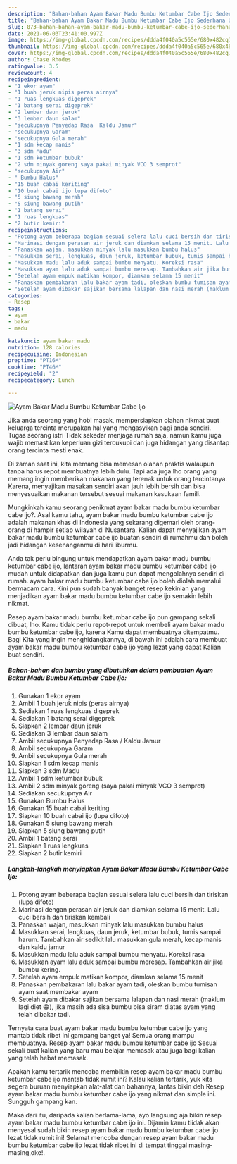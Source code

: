 ```yaml
---
description: "Bahan-bahan Ayam Bakar Madu Bumbu Ketumbar Cabe Ijo Sederhana Untuk Jualan"
title: "Bahan-bahan Ayam Bakar Madu Bumbu Ketumbar Cabe Ijo Sederhana Untuk Jualan"
slug: 873-bahan-bahan-ayam-bakar-madu-bumbu-ketumbar-cabe-ijo-sederhana-untuk-jualan
date: 2021-06-03T23:41:00.997Z
image: https://img-global.cpcdn.com/recipes/ddda4f040a5c565e/680x482cq70/ayam-bakar-madu-bumbu-ketumbar-cabe-ijo-foto-resep-utama.jpg
thumbnail: https://img-global.cpcdn.com/recipes/ddda4f040a5c565e/680x482cq70/ayam-bakar-madu-bumbu-ketumbar-cabe-ijo-foto-resep-utama.jpg
cover: https://img-global.cpcdn.com/recipes/ddda4f040a5c565e/680x482cq70/ayam-bakar-madu-bumbu-ketumbar-cabe-ijo-foto-resep-utama.jpg
author: Chase Rhodes
ratingvalue: 3.5
reviewcount: 4
recipeingredient:
- "1 ekor ayam"
- "1 buah jeruk nipis peras airnya"
- "1 ruas lengkuas digeprek"
- "1 batang serai digeprek"
- "2 lembar daun jeruk"
- "3 lembar daun salam"
- "secukupnya Penyedap Rasa  Kaldu Jamur"
- "secukupnya Garam"
- "secukupnya Gula merah"
- "1 sdm kecap manis"
- "3 sdm Madu"
- "1 sdm ketumbar bubuk"
- "2 sdm minyak goreng saya pakai minyak VCO 3 semprot"
- "secukupnya Air"
- " Bumbu Halus"
- "15 buah cabai keriting"
- "10 buah cabai ijo lupa difoto"
- "5 siung bawang merah"
- "5 siung bawang putih"
- "1 batang serai"
- "1 ruas lengkuas"
- "2 butir kemiri"
recipeinstructions:
- "Potong ayam beberapa bagian sesuai selera lalu cuci bersih dan tiriskan (lupa difoto)"
- "Marinasi dengan perasan air jeruk dan diamkan selama 15 menit. Lalu cuci bersih dan tiriskan kembali"
- "Panaskan wajan, masukkan minyak lalu masukkan bumbu halus"
- "Masukkan serai, lengkuas, daun jeruk, ketumbar bubuk, tumis sampai harum. Tambahkan air sedikit lalu masukkan gula merah, kecap manis dan kaldu jamur"
- "Masukkan madu lalu aduk sampai bumbu menyatu. Koreksi rasa"
- "Masukkan ayam lalu aduk sampai bumbu meresap. Tambahkan air jika bumbu kering."
- "Setelah ayam empuk matikan kompor, diamkan selama 15 menit"
- "Panaskan pembakaran lalu bakar ayam tadi, oleskan bumbu tumisan ayam saat membakar ayam"
- "Setelah ayam dibakar sajikan bersama lalapan dan nasi merah (maklum lagi diet 😁), jika masih ada sisa bumbu bisa siram diatas ayam yang telah dibakar tadi."
categories:
- Resep
tags:
- ayam
- bakar
- madu

katakunci: ayam bakar madu 
nutrition: 128 calories
recipecuisine: Indonesian
preptime: "PT16M"
cooktime: "PT46M"
recipeyield: "2"
recipecategory: Lunch

---
```



![Ayam Bakar Madu Bumbu Ketumbar Cabe Ijo](https://img-global.cpcdn.com/recipes/ddda4f040a5c565e/680x482cq70/ayam-bakar-madu-bumbu-ketumbar-cabe-ijo-foto-resep-utama.jpg)

Jika anda seorang yang hobi masak, mempersiapkan olahan nikmat buat keluarga tercinta merupakan hal yang mengasyikan bagi anda sendiri. Tugas seorang istri Tidak sekedar menjaga rumah saja, namun kamu juga wajib memastikan keperluan gizi tercukupi dan juga hidangan yang disantap orang tercinta mesti enak.

Di zaman  saat ini, kita memang bisa memesan olahan praktis walaupun tanpa harus repot membuatnya lebih dulu. Tapi ada juga lho orang yang memang ingin memberikan makanan yang terenak untuk orang tercintanya. Karena, menyajikan masakan sendiri akan jauh lebih bersih dan bisa menyesuaikan makanan tersebut sesuai makanan kesukaan famili. 



Mungkinkah kamu seorang penikmat ayam bakar madu bumbu ketumbar cabe ijo?. Asal kamu tahu, ayam bakar madu bumbu ketumbar cabe ijo adalah makanan khas di Indonesia yang sekarang digemari oleh orang-orang di hampir setiap wilayah di Nusantara. Kalian dapat menyajikan ayam bakar madu bumbu ketumbar cabe ijo buatan sendiri di rumahmu dan boleh jadi hidangan kesenanganmu di hari liburmu.

Anda tak perlu bingung untuk mendapatkan ayam bakar madu bumbu ketumbar cabe ijo, lantaran ayam bakar madu bumbu ketumbar cabe ijo mudah untuk didapatkan dan juga kamu pun dapat mengolahnya sendiri di rumah. ayam bakar madu bumbu ketumbar cabe ijo boleh diolah memalui bermacam cara. Kini pun sudah banyak banget resep kekinian yang menjadikan ayam bakar madu bumbu ketumbar cabe ijo semakin lebih nikmat.

Resep ayam bakar madu bumbu ketumbar cabe ijo pun gampang sekali dibuat, lho. Kamu tidak perlu repot-repot untuk membeli ayam bakar madu bumbu ketumbar cabe ijo, karena Kamu dapat membuatnya ditempatmu. Bagi Kita yang ingin menghidangkannya, di bawah ini adalah cara membuat ayam bakar madu bumbu ketumbar cabe ijo yang lezat yang dapat Kalian buat sendiri.

<!--inarticleads1-->

##### Bahan-bahan dan bumbu yang dibutuhkan dalam pembuatan Ayam Bakar Madu Bumbu Ketumbar Cabe Ijo:

1. Gunakan 1 ekor ayam
1. Ambil 1 buah jeruk nipis (peras airnya)
1. Sediakan 1 ruas lengkuas digeprek
1. Sediakan 1 batang serai digeprek
1. Siapkan 2 lembar daun jeruk
1. Sediakan 3 lembar daun salam
1. Ambil secukupnya Penyedap Rasa / Kaldu Jamur
1. Ambil secukupnya Garam
1. Ambil secukupnya Gula merah
1. Siapkan 1 sdm kecap manis
1. Siapkan 3 sdm Madu
1. Ambil 1 sdm ketumbar bubuk
1. Ambil 2 sdm minyak goreng (saya pakai minyak VCO 3 semprot)
1. Sediakan secukupnya Air
1. Gunakan  Bumbu Halus
1. Gunakan 15 buah cabai keriting
1. Siapkan 10 buah cabai ijo (lupa difoto)
1. Gunakan 5 siung bawang merah
1. Siapkan 5 siung bawang putih
1. Ambil 1 batang serai
1. Siapkan 1 ruas lengkuas
1. Siapkan 2 butir kemiri




<!--inarticleads2-->

##### Langkah-langkah menyiapkan Ayam Bakar Madu Bumbu Ketumbar Cabe Ijo:

1. Potong ayam beberapa bagian sesuai selera lalu cuci bersih dan tiriskan (lupa difoto)
1. Marinasi dengan perasan air jeruk dan diamkan selama 15 menit. Lalu cuci bersih dan tiriskan kembali
1. Panaskan wajan, masukkan minyak lalu masukkan bumbu halus
1. Masukkan serai, lengkuas, daun jeruk, ketumbar bubuk, tumis sampai harum. Tambahkan air sedikit lalu masukkan gula merah, kecap manis dan kaldu jamur
1. Masukkan madu lalu aduk sampai bumbu menyatu. Koreksi rasa
1. Masukkan ayam lalu aduk sampai bumbu meresap. Tambahkan air jika bumbu kering.
1. Setelah ayam empuk matikan kompor, diamkan selama 15 menit
1. Panaskan pembakaran lalu bakar ayam tadi, oleskan bumbu tumisan ayam saat membakar ayam
1. Setelah ayam dibakar sajikan bersama lalapan dan nasi merah (maklum lagi diet 😁), jika masih ada sisa bumbu bisa siram diatas ayam yang telah dibakar tadi.




Ternyata cara buat ayam bakar madu bumbu ketumbar cabe ijo yang mantab tidak ribet ini gampang banget ya! Semua orang mampu membuatnya. Resep ayam bakar madu bumbu ketumbar cabe ijo Sesuai sekali buat kalian yang baru mau belajar memasak atau juga bagi kalian yang telah hebat memasak.

Apakah kamu tertarik mencoba membikin resep ayam bakar madu bumbu ketumbar cabe ijo mantab tidak rumit ini? Kalau kalian tertarik, yuk kita segera buruan menyiapkan alat-alat dan bahannya, lantas bikin deh Resep ayam bakar madu bumbu ketumbar cabe ijo yang nikmat dan simple ini. Sungguh gampang kan. 

Maka dari itu, daripada kalian berlama-lama, ayo langsung aja bikin resep ayam bakar madu bumbu ketumbar cabe ijo ini. Dijamin kamu tiidak akan menyesal sudah bikin resep ayam bakar madu bumbu ketumbar cabe ijo lezat tidak rumit ini! Selamat mencoba dengan resep ayam bakar madu bumbu ketumbar cabe ijo lezat tidak ribet ini di tempat tinggal masing-masing,oke!.


